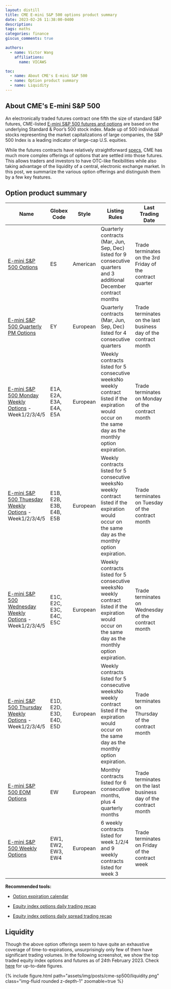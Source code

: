 ```yaml
---
layout: distill
title: CME E-mini S&P 500 options product summary
date: 2023-02-26 11:38:00-0400
description:
tags: maths
categories: finance
giscus_comments: true

authors:
  - name: Victor Wang
    affiliations:
      name: VICAWS

toc:
  - name: About CME's E-mini S&P 500
  - name: Option product summary
  - name: Liquidity
---
```


## About CME's E-mini S&P 500

An electronically traded futures contract one fifth the size of standard S&P futures, CME-listed [E-mini S&P 500 futures and options](https://www.cmegroup.com/markets/equities/sp/e-mini-sandp500.html) are based on the underlying Standard & Poor’s 500 stock index. Made up of 500 individual stocks representing the market capitalizations of large companies, the S&P 500 Index is a leading indicator of large-cap U.S. equities.

While the futures contracts have relatively straightforward [specs](https://www.cmegroup.com/markets/equities/sp/e-mini-sandp500.contractSpecs.html), CME has much more complex offerings of options that are settled into those futures. This allows traders and investors to have OTC-like flexibilities while also taking advantage of the liquidity of a central, electronic exchange market. In this post, we summarize the various option offerings and distinguish them by a few key features.


## Option product summary

| **Name** | **Globex Code** | **Style** |  **Listing Rules** | **Last Trading Date** |
| --- | --- | --- | --- | --- |
| [E-mini S&P 500 Options](https://www.cmegroup.com/markets/equities/sp/e-mini-sandp500.contractSpecs.options.html#optionProductId=138) | ES | American | Quarterly contracts (Mar, Jun, Sep, Dec) listed for 9 consecutive quarters and 3 additional December contract months | Trade terminates on the 3rd Friday of the contract quarter |
| [E-mini S&P 500 Quarterly PM Options](https://www.cmegroup.com/markets/equities/sp/e-mini-sandp500.contractSpecs.options.html#optionProductId=10032) | EY | European | Quarterly contracts (Mar, Jun, Sep, Dec) listed for 4 consecutive quarters | Trade terminates on the last business day of the contract month |
| [E-mini S&P 500 Monday Weekly Options](https://www.cmegroup.com/markets/equities/sp/e-mini-sandp500.contractSpecs.options.html#optionProductId=8292) - Week1/2/3/4/5 | E1A, E2A, E3A, E4A, E5A | European | Weekly contracts listed for 5 consecutive weeks<d-footnote>No weekly contract listed if the expiration would occur on the same day as the monthly option expiration.</d-footnote> | Trade terminates on Monday of the contract month |
| [E-mini S&P 500 Thuesday Weekly Options](https://www.cmegroup.com/markets/equities/sp/e-mini-sandp500.contractSpecs.options.html#optionProductId=10132) - Week1/2/3/4/5 | E1B, E2B, E3B, E4B, E5B | European | Weekly contracts listed for 5 consecutive weeks<d-footnote>No weekly contract listed if the expiration would occur on the same day as the monthly option expiration.</d-footnote> | Trade terminates on Tuesday of the contract month |
| [E-mini S&P 500 Wednesday Weekly Options](https://www.cmegroup.com/markets/equities/sp/e-mini-sandp500.contractSpecs.options.html#optionProductId=8227) - Week1/2/3/4/5 | E1C, E2C, E3C, E4C, E5C | European | Weekly contracts listed for 5 consecutive weeks<d-footnote>No weekly contract listed if the expiration would occur on the same day as the monthly option expiration.</d-footnote> | Trade terminates on Wednesday of the contract month |
| [E-mini S&P 500 Thursday Weekly Options](https://www.cmegroup.com/markets/equities/sp/e-mini-sandp500.contractSpecs.options.html#optionProductId=10137) - Week1/2/3/4/5 | E1D, E2D, E3D, E4D, E5D | European | Weekly contracts listed for 5 consecutive weeks<d-footnote>No weekly contract listed if the expiration would occur on the same day as the monthly option expiration.</d-footnote> | Trade terminates on Thursday of the contract month |
| [E-mini S&P 500 EOM Options](https://www.cmegroup.com/markets/equities/sp/e-mini-sandp500.contractSpecs.options.html#optionProductId=136) | EW | European | Monthly contracts listed for 6 consecutive months, plus 4 quarterly months | Trade terminates on the last business day of the contract month |
| [E-mini S&P 500 Weekly Options](https://www.cmegroup.com/markets/equities/sp/e-mini-sandp500.contractSpecs.options.html#optionProductId=2915) | EW1, EW2, EW3, EW4 | European | 6 weekly contracts listed for week 1/2/4 and 9 weekly contracts listed for week 3 | Trade terminates on Friday of the contract week |

**Recommended tools:**

- [Option expiration calendar](https://www.cmegroup.com/tools-information/quikstrike/options-calendar-equity-index.html)

- [Equity index options daily trading recap](https://www.cmegroup.com/reports/equities-market-data-overview.pdf)

- [Equity index options daily spread trading recap](https://www.cmegroup.com/reports/daily-index-option-spread-activity.pdf)


## Liquidity

Though the above option offerings seem to have quite an exhaustive coverage of time-to-expirations, unsurprisingly only few of them have significant trading volumes. In the following screenshot, we show the top traded equity index options and futures as of 24th February 2023. Check [here](https://www.cmegroup.com/trading/equity-index/options-on-futures.html) for up-to-date figures.


<div class="row mt-3">
    <div class="col-sm mt-3 mt-md-0">
        {% include figure.html path="assets/img/posts/cme-sp500/liquidity.png" class="img-fluid rounded z-depth-1" zoomable=true %}
    </div>
</div>
